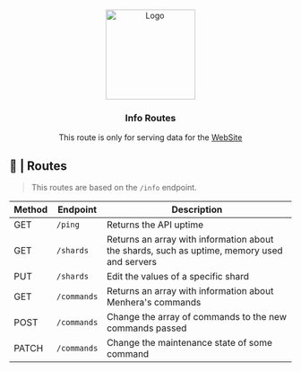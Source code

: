 <br />
<p align="center">
  <a href="https://github.com/ySnoopyDogy/Menhera-Tools">
    <img src="https://i.imgur.com/jjgBki0.png" alt="Logo" width="160" height="160">
  </a>

  <h3 align="center"> Info Routes </h3>

  <p align="center">
    This route is only for serving data for the <a href="https://menherabot.xyz">WebSite</a>
    <br />
  </p>
</p>

## 🔀 | Routes

> This routes are based on the `/info` endpoint.

| Method | Endpoint    | Description                                                                                 |
| ------ | ----------- | ------------------------------------------------------------------------------------------- |
| GET    | `/ping`     | Returns the API uptime                                                                      |
| GET    | `/shards`   | Returns an array with information about the shards, such as uptime, memory used and servers |
| PUT    | `/shards`   | Edit the values ​​of a specific shard                                                       |
| GET    | `/commands` | Returns an array with information about Menhera's commands                                  |
| POST   | `/commands` | Change the array of commands to the new commands passed                                     |
| PATCH  | `/commands` | Change the maintenance state of some command                                                |
